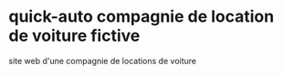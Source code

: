 # quick-auto compagnie de location de voiture fictive
site web d'une compagnie de locations de voiture
